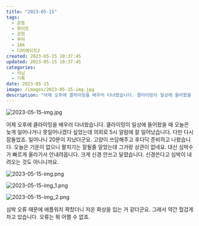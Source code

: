```yaml
---
title: "2023-05-15"
tags:
  - 운동
  - 화이트
  - 공원
  - 푸마
  - 10k
  - 디비에이트2
created: 2023-05-15 10:37:45
updated: 2023-05-15 10:37:45
categories:
  - 러닝
  - 기록
date: 2023-05-15
image: /images/2023-05-15-img.jpg
description: "어제 오후에 클라이밍을 배우러 다녀왔습니다. 클라이밍이 일상에 들어왔을 때 오늘은 늦게 일어나거나 못일어나겠다 싶었는데 의외로 5시 알람에 잘 일어났습니다. 다만 다시 잠들었죠. 일어나니 20분이 지났더군요. 고양이 쓰담해주고 후다닥 준비하고 나왔습니다. 오늘은 기운이 없으니 팔치기는 "
---
```


![2023-05-15-img.jpg](/images/2023-05-15-img.jpg)
 
 

어제 오후에 클라이밍을 배우러 다녀왔습니다. 클라이밍이 일상에 들어왔을 때 오늘은 늦게 일어나거나 못일어나겠다 싶었는데 의외로 5시 알람에 잘 일어났습니다. 다만 다시 잠들었죠. 일어나니 20분이 지났더군요. 고양이 쓰담해주고 후다닥 준비하고 나왔습니다. 
오늘은 기운이 없으니 팔치기는 잘될줄 알았는데 그거랑 상관이 없네요. 대신 심박수가 빠르게 올라가서 안내려옵니다. 크게 신경 안쓰고 달렸습니다. 신경쓴다고 심박이 내려오는 것도 아니니까요.

 
 ![2023-05-15-img.png](/images/2023-05-15-img.png)
 
 

 
 ![2023-05-15-img_1.png](/images/2023-05-15-img_1.png)
 
 

 
 ![2023-05-15-img_2.png](/images/2023-05-15-img_2.png)
 
 

심박 오류 때문에 애플워치 꽉찼더니 저온 화상을 입는 거 같더군요. 그래서 약간 헐겁게 차고 있습니다. 오류는 뭐 어쩔 수 없죠.
